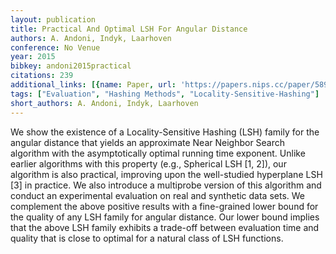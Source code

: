 ```yaml
---
layout: publication
title: Practical And Optimal LSH For Angular Distance
authors: A. Andoni, Indyk, Laarhoven
conference: No Venue
year: 2015
bibkey: andoni2015practical
citations: 239
additional_links: [{name: Paper, url: 'https://papers.nips.cc/paper/5893-practical-and-optimal-lsh-for-angular-distance.pdf'}]
tags: ["Evaluation", "Hashing Methods", "Locality-Sensitive-Hashing"]
short_authors: A. Andoni, Indyk, Laarhoven
---
```

We show the existence of a Locality-Sensitive Hashing (LSH) family for the angular
distance that yields an approximate Near Neighbor Search algorithm with the
asymptotically optimal running time exponent. Unlike earlier algorithms with this
property (e.g., Spherical LSH [1, 2]), our algorithm is also practical, improving
upon the well-studied hyperplane LSH [3] in practice. We also introduce a multiprobe
version of this algorithm and conduct an experimental evaluation on real
and synthetic data sets.
We complement the above positive results with a fine-grained lower bound for the
quality of any LSH family for angular distance. Our lower bound implies that the
above LSH family exhibits a trade-off between evaluation time and quality that is
close to optimal for a natural class of LSH functions.